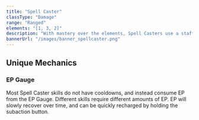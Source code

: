 ```yaml
---
title: "Spell Caster"
classType: "Damage"
range: "Ranged"
elements: "[1, 3, 2]"
description: "With mastery over the elements, Spell Casters use a staff to decimate their enemies from afar, dealing massive burst damage and accumulating Elemental Charge."
bannerUrl: "/images/banner_spellcaster.png"
---
```

## Unique Mechanics

### EP Gauge
Most Spell Caster skills do not have cooldowns, and instead consume EP from the EP Gauge. Different skills require different amounts of EP. EP will slowly recover over time, and can be quickly recharged by holding the subaction button.